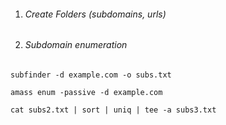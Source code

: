 1. ###### Create Folders (subdomains, urls)
2. ###### Subdomain enumeration
~~~ ~~~
subfinder -d example.com -o subs.txt
~~~
~~~ ~~~
amass enum -passive -d example.com
~~~
~~~ ~~~
cat subs2.txt | sort | uniq | tee -a subs3.txt
~~~